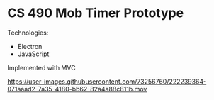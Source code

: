 # CS 490 Mob Timer Prototype

Technologies:
- Electron
- JavaScript

Implemented with MVC





https://user-images.githubusercontent.com/73256760/222239364-071aaad2-7a35-4180-bb62-82a4a88c811b.mov

